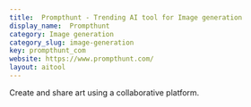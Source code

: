```yaml
---
title:  Prompthunt - Trending AI tool for Image generation
display_name:  Prompthunt
category: Image generation
category_slug: image-generation
key: prompthunt_com
website: https://www.prompthunt.com/
layout: aitool
---
```


Create and share art using a collaborative platform.
